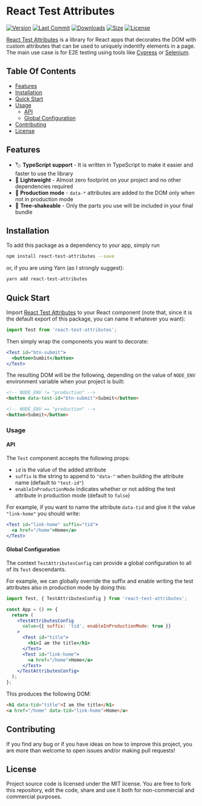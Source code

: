 # React Test Attributes

[![Version](https://badgen.net/npm/v/react-test-attributes)](https://www.npmjs.com/package/react-test-attributes/v/latest)
[![Last Commit](https://badgen.net/github/last-commit/dennismorello/react-test-attributes)](https://github.com/dennismorello/react-test-attributes/commits/master)
[![Downloads](https://badgen.net/npm/dt/react-test-attributes)](https://www.npmjs.com/package/react-test-attributes/v/latest)
[![Size](https://badgen.net/bundlephobia/minzip/react-test-attributes)](https://bundlephobia.com/result?p=react-test-attributes@latest)
[![License](https://badgen.net/npm/license/react-test-attributes)](https://www.npmjs.com/package/react-test-attributes/v/latest)

[React Test Attributes](https://github.com/dennismorello/react-test-attributes) is a library for React apps that decorates the DOM with custom attributes that can be used to uniquely indentify elements in a page. The main use case is for E2E testing using tools like [Cypress](https://www.cypress.io) or [Selenium](https://selenium.dev).

## Table Of Contents

- [Features](#features)
- [Installation](#installation)
- [Quick Start](#quick-start)
- [Usage](#usage)
  - [API](#api)
  - [Global Configuration](#global-configuration)
- [Contributing](#contributing)
- [License](#license)

## Features

- 🏷 **TypeScript support** - It is written in TypeScript to make it easier and faster to use the library
- 🍃 **Lightweight** - Almost zero footprint on your project and no other dependencies required
- 🚀 **Production mode** - `data-*` attributes are added to the DOM only when not in production mode
- 🌳 **Tree-shakeable** - Only the parts you use will be included in your final bundle

## Installation

To add this package as a dependency to your app, simply run

```sh
npm install react-test-attributes --save
```

or, if you are using Yarn (as I strongly suggest):

```sh
yarn add react-test-attributes
```

## Quick Start

Import [React Test Attributes](https://www.npmjs.com/package/react-test-attributes) to your React component (note that, since it is the default export of this package, you can name it whatever you want):

```js
import Test from 'react-test-attributes';
```

Then simply wrap the components you want to decorate:

```jsx
<Test id="btn-submit">
  <button>Sumbit</button>
</Test>
```

The resulting DOM will be the following, depending on the value of `NODE_ENV` environment variable when your project is built:

```html
<!-- NODE_ENV != "production" -->
<button data-test-id="btn-submit">Submit</button>

<!-- NODE_ENV == "production" -->
<button>Submit</button>
```

### Usage

#### API

The `Test` component accepts the following props:

- `id` is the value of the added attribute
- `suffix` is the string to append to `"data-"` when building the attribute name (default to `"test-id"`)
- `enableInProductionMode` indicates whether or not adding the test attribute in production mode (default to `false`)

For example, if you want to name the attribute `data-tid` and give it the value `"link-home"` you should write:

```jsx
<Test id="link-home" suffix="tid">
  <a href="/home">Home</a>
</Test>
```

#### Global Configuration

The context `TestAttributesConfig` can provide a global configuration to all of its `Test` descendants.

For example, we can globally override the suffix and enable writing the test attributes also in production mode by doing this:

```jsx
import Test, { TestAttributesConfig } from 'react-test-attributes';

const App = () => {
  return (
    <TestAttributesConfig
      value={{ suffix: 'tid', enableInProductionMode: true }}
    >
      <Test id="title">
        <h1>I am the title</h1>
      </Test>
      <Test id="link-home">
        <a href="/home">Home</a>
      </Test>
    </TestAttributesConfig>
  );
};
```

This produces the following DOM:

```html
<h1 data-tid="title">I am the title</h1>
<a href="/home" data-tid="link-home">Home</a>
```

## Contributing

If you find any bug or if you have ideas on how to improve this project, you are more than welcome to open issues and/or making pull requests!

## License

Project source code is licensed under the MIT license. You are free to fork this repository, edit the code, share and use it both for non-commercial and commercial purposes.
